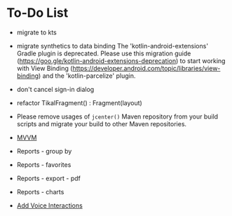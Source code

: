To-Do List
====

* migrate to kts
* migrate synthetics to data binding
  The 'kotlin-android-extensions' Gradle plugin is deprecated. Please use this migration guide (https://goo.gle/kotlin-android-extensions-deprecation) to start working with View Binding (https://developer.android.com/topic/libraries/view-binding) and the 'kotlin-parcelize' plugin.
* don't cancel sign-in dialog
* refactor TikalFragment() : Fragment(layout)
* Please remove usages of `jcenter()` Maven repository from your build scripts and migrate your build to other Maven repositories.

* [MVVM](https://developer.android.com/topic/libraries/architecture/viewmodel.html)
* Reports - group by
* Reports - favorites
* Reports - export - pdf
* Reports - charts
* [Add Voice Interactions](https://codelabs.developers.google.com/codelabs/voice-interaction/index.html)
